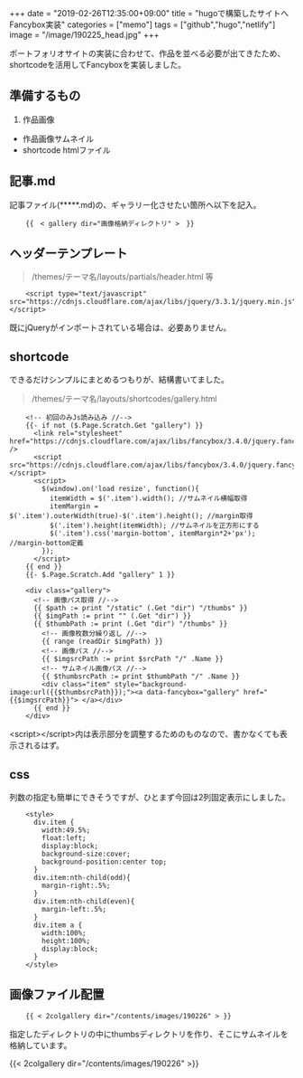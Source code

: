 +++
date = "2019-02-26T12:35:00+09:00"
title = "hugoで構築したサイトへFancybox実装"
categories = ["memo"]
tags = ["github","hugo","netlify"]
image = "/image/190225_head.jpg"
+++

ポートフォリオサイトの実装に合わせて、作品を並べる必要が出てきたため、shortcodeを活用してFancyboxを実装しました。

<!--more-->

## 準備するもの

1. 作品画像
+ 作品画像サムネイル
+ shortcode htmlファイル

## 記事.md

記事ファイル(*****.md)の、ギャラリー化させたい箇所へ以下を記入。

        {{　< gallery dir="画像格納ディレクトリ" >　}}

## ヘッダーテンプレート

> /themes/テーマ名/layouts/partials/header.html 等

        <script type="text/javascript" src="https://cdnjs.cloudflare.com/ajax/libs/jquery/3.3.1/jquery.min.js"></script>

既にjQueryがインポートされている場合は、必要ありません。

## shortcode

できるだけシンプルにまとめるつもりが、結構書いてました。

> /themes/テーマ名/layouts/shortcodes/gallery.html

        <!-- 初回のみJs読み込み //-->
        {{- if not ($.Page.Scratch.Get "gallery") }}
          <link rel="stylesheet" href="https://cdnjs.cloudflare.com/ajax/libs/fancybox/3.4.0/jquery.fancybox.min.css" />
          <script src="https://cdnjs.cloudflare.com/ajax/libs/fancybox/3.4.0/jquery.fancybox.min.js"></script>
          <script>
            $(window).on('load resize', function(){
              itemWidth = $('.item').width(); //サムネイル横幅取得
              itemMargin = $('.item').outerWidth(true)-$('.item').height(); //margin取得
              $('.item').height(itemWidth); //サムネイルを正方形にする
              $('.item').css('margin-bottom', itemMargin*2+'px'); //margin-bottom定義
            });
          </script>
        {{ end }}
        {{- $.Page.Scratch.Add "gallery" 1 }}

        <div class="gallery">
          <!-- 画像パス取得 //-->
          {{ $path := print "/static" (.Get "dir") "/thumbs" }}
          {{ $imgPath := print "" (.Get "dir") }}
          {{ $thumbPath := print (.Get "dir") "/thumbs" }}
            <!-- 画像枚数分繰り返し //-->
            {{ range (readDir $imgPath) }}
            <!-- 画像パス //-->
            {{ $imgsrcPath := print $srcPath "/" .Name }}
            <!-- サムネイル画像パス //-->
            {{ $thumbsrcPath := print $thumbPath "/" .Name }}
            <div class="item" style="background-image:url({{$thumbsrcPath}});"><a data-fancybox="gallery" href="{{$imgsrcPath}}"> </a></div>
          {{ end }}
        </div>

\<script\>\</script\>内は表示部分を調整するためのものなので、書かなくても表示されるはず。

## css

列数の指定も簡単にできそうですが、ひとまず今回は2列固定表示にしました。

        <style>
          div.item {
            width:49.5%;
            float:left;
            display:block;
            background-size:cover;
            background-position:center top;
          }
          div.item:nth-child(odd){
            margin-right:.5%;
          }
          div.item:nth-child(even){
            margin-left:.5%;
          }
          div.item a {
            width:100%;
            height:100%;
            display:block;
          }
        </style>

## 画像ファイル配置

        {{ < 2colgallery dir="/contents/images/190226" > }}

指定したディレクトリの中にthumbsディレクトリを作り、そこにサムネイルを格納しています。

{{< 2colgallery dir="/contents/images/190226" >}}
